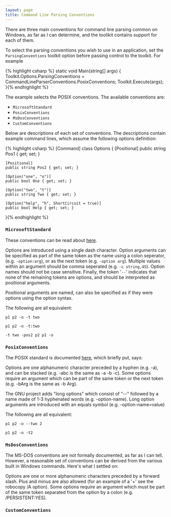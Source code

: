 ```yaml
---
layout: page
title: Command Line Parsing Conventions
---
```

There are three main conventions for command line parsing common on Windows, as far as I can determine, and the toolikit contains support for each of them.

To select the parsing conventions you wish to use in an application, set the ```ParsingConventions``` toolkit option before passing control to the toolkit. For example

{% highlight csharp %}
static void Main(string[] args)
{
    Toolkit.Options.ParsingConventions = CommandLineParserConventions.PosixConventions;
    Toolkit.Execute<Program>(args);
}{% endhighlight %}

The example selects the POSIX conventions. The available conventions are:

+ ```MicrosoftStandard```
+ ```PosixConventions```
+ ```MsDosConventions```
+ ```CustomConventions```

Below are descriptions of each set of conventions. The descriptions contain example command lines, which assume the following options definition:

{% highlight csharp %}
[Command]
class Options
{
    [Positional]
    public string Pos1 { get; set; }

    [Positional]
    public string Pos2 { get; set; }

    [Option("one", "o")]
    public bool One { get; set; }

    [Option("two", "t")]
    public string Two { get; set; }

    [Option("help", "h", ShortCircuit = true)]
    public bool Help { get; set; }
}{% endhighlight %}

### ```MicrosoftStandard```
These conventions can be read about [here](http://technet.microsoft.com/library/ee156811.aspx#EUAA "Microsoft Command Line Standard"). 

Options are introduced using a single dash character. Option arguments can be specified as part of the same token as the name using a colon seperator, (e.g. <code>-option:arg</code>), or as the next token (e.g. <code>-option arg</code>). Multiple values within an argument should be comma seperated (e.g. <code>-c string,45</code>). Option names should not be case sensitive. Finally, the token '<code>--</code>' indicates that none of the remaining tokens are options, and should be interpreted as positional arguments.

Positional arguments are named, can also be specified as if they were options using the option syntax.

The following are all equivalent:

```p1 p2 -o -t two```

```p1 p2 -o -t:two```

```-t two -pos2 p2 p1 -o```

### ```PosixConventions```
The POSIX standard is documented <a title="here" href="http://www.gnu.org/software/libc/manual/html_node/Argument-Syntax.html">here</a>, which briefly put, says:

Options are one alphanumeric character preceded by a hyphen (e.g. -a), and can be stacked (e.g. -abc is the same as -a -b -c).
Some options require an argument which can be part of the same token or the next token (e.g. -bArg is the same as -b Arg).

The GNU project adds "long options" which consist of "--" followed by a name made of 1-3 hyphenated words (e.g. -option-name).
Long option arguments are introduced with an equals symbol (e.g. -option-name=value)

The following are all equivalent:

```p1 p2 -o --two 2```

```p1 p2 -o -t2```

### ```MsDosConventions```
The MS-DOS conventions are not formally documented, as far as I can tell. However, a reasonable set of conventions can be derived from the various built in Windows commands. Here's what I settled on:

Options are one or more alphanumeric characters preceded by a forward slash. Plus and minus are also allowed (for an example of a '+' see the robocopy /A option). Some options require an argument which must be part of the same token separated from the option by a colon (e.g. /PERSISTENT:YES).

### ```CustomConventions```
